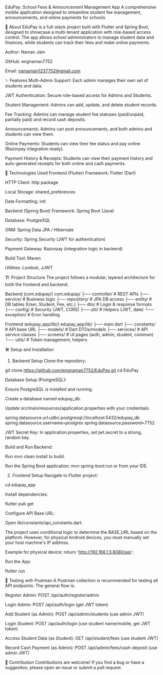 EduPay: School Fees & Announcement Management App
A comprehensive mobile application designed to streamline student fee management, announcements, and online payments for schools.

🌟 About
EduPay is a full-stack project built with Flutter and Spring Boot, designed to showcase a multi-tenant application with role-based access control. The app allows school administrators to manage student data and finances, while students can track their fees and make online payments.

Author: Naman Jain

GitHub: engnaman7752

Email: namanjain1237752@gmail.com

✨ Features
Multi-Admin Support: Each admin manages their own set of students and data.

JWT Authentication: Secure role-based access for Admins and Students.

Student Management: Admins can add, update, and delete student records.

Fee Tracking: Admins can manage student fee statuses (paid/unpaid, partially paid) and record cash deposits.

Announcements: Admins can post announcements, and both admins and students can view them.

Online Payments: Students can view their fee status and pay online (Razorpay integration ready).

Payment History & Receipts: Students can view their payment history and auto-generated receipts for both online and cash payments.

🚀 Technologies Used
Frontend (Flutter)
Framework: Flutter (Dart)

HTTP Client: http package

Local Storage: shared_preferences

Date Formatting: intl

Backend (Spring Boot)
Framework: Spring Boot (Java)

Database: PostgreSQL

ORM: Spring Data JPA / Hibernate

Security: Spring Security (JWT for authentication)

Payment Gateway: Razorpay (integration logic in backend)

Build Tool: Maven

Utilities: Lombok, JJWT

🏗️ Project Structure
The project follows a modular, layered architecture for both the frontend and backend.

Backend (com.edupay/)
com.edupay/
├── controller/       # REST APIs
├── service/          # Business logic
├── repository/       # JPA DB access
├── entity/           # DB tables (User, Student, Fee, etc.)
├── dto/              # Login & response formats
├── config/           # Security (JWT, CORS)
├── util/             # Helpers (JWT, date)
└── exception/        # Error handling

Frontend (edupay_app/lib/)
edupay_app/lib/
├── main.dart
├── constants/        # API base URL
├── models/           # Dart DTOs/models
├── services/         # API service classes
├── screens/          # UI pages (auth, admin, student, common)
└── utils/            # Token management, helpers

🛠️ Setup and Installation
1. Backend Setup
Clone the repository:

git clone https://github.com/engnaman7752/EduPay.git
cd EduPay

Database Setup (PostgreSQL):

Ensure PostgreSQL is installed and running.

Create a database named edupay_db.

Update src/main/resources/application.properties with your credentials:

spring.datasource.url=jdbc:postgresql://localhost:5432/edupay_db
spring.datasource.username=postgres
spring.datasource.password=7752

JWT Secret Key: In application.properties, set jwt.secret to a strong, random key.

Build and Run Backend:

Run mvn clean install to build.

Run the Spring Boot application: mvn spring-boot:run or from your IDE.

2. Frontend Setup
Navigate to Flutter project:

cd edupay_app

Install dependencies:

flutter pub get

Configure API Base URL:

Open lib/constants/api_constants.dart.

The project uses conditional logic to determine the BASE_URL based on the platform. However, for physical Android devices, you must manually set your host machine's IP address.

Example for physical device: return 'http://192.168.1.5:8080/api';

Run the App:

flutter run

🧪 Testing with Postman
A Postman collection is recommended for testing all API endpoints. The general flow is:

Register Admin: POST /api/auth/register/admin

Login Admin: POST /api/auth/login (get JWT token)

Add Student (as Admin): POST /api/admin/students (use admin JWT)

Login Student: POST /api/auth/login (use student name/mobile, get JWT token)

Access Student Data (as Student): GET /api/student/fees (use student JWT)

Record Cash Payment (as Admin): POST /api/admin/fees/cash-deposit (use admin JWT)

🤝 Contribution
Contributions are welcome! If you find a bug or have a suggestion, please open an issue or submit a pull request.

